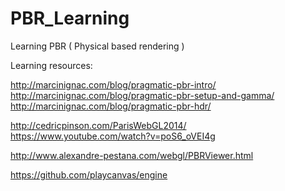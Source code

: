 # PBR_Learning

Learning PBR ( Physical based rendering )  

Learning resources:  

http://marcinignac.com/blog/pragmatic-pbr-intro/  
http://marcinignac.com/blog/pragmatic-pbr-setup-and-gamma/  
http://marcinignac.com/blog/pragmatic-pbr-hdr/  

http://cedricpinson.com/ParisWebGL2014/  
https://www.youtube.com/watch?v=poS6_oVEI4g  

http://www.alexandre-pestana.com/webgl/PBRViewer.html

https://github.com/playcanvas/engine
